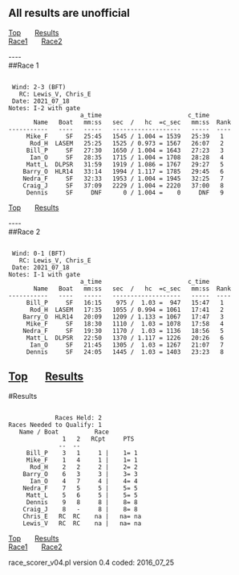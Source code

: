 ## All results are unofficial
[Top](#top) &nbsp;&nbsp;&nbsp;&nbsp;&nbsp; [Results](#Results)  
[Race1](#Race1)   &nbsp;&nbsp;&nbsp;&nbsp;&nbsp; [Race2](#Race2)  

---- <a name="Race1"></a>  
##Race 1
<pre><code>
 Wind: 2-3 (BFT)  
   RC: Lewis_V, Chris_E  
 Date: 2021_07_18  
Notes: I-2 with gate  
                    a_time                        c_time   
       Name   Boat   mm:ss   sec  /   hc  =c_sec   mm:ss  Rank  
-----------   ----   -----   -------------------   -----  ----  
     Mike_F     SF   25:45   1545 / 1.004 = 1539   25:39   1  
      Rod_H  LASEM   25:25   1525 / 0.973 = 1567   26:07   2  
     Bill_P     SF   27:30   1650 / 1.004 = 1643   27:23   3  
      Ian_O     SF   28:35   1715 / 1.004 = 1708   28:28   4  
     Matt_L  DLPSR   31:59   1919 / 1.086 = 1767   29:27   5  
    Barry_O  HLR14   33:14   1994 / 1.117 = 1785   29:45   6  
    Nedra_F     SF   32:33   1953 / 1.004 = 1945   32:25   7  
    Craig_J     SF   37:09   2229 / 1.004 = 2220   37:00   8  
     Dennis     SF     DNF      0 / 1.004 =    0     DNF   9  
</code></pre>
[Top](#top) &nbsp;&nbsp;&nbsp;&nbsp;&nbsp; [Results](#Results)  

---- <a name="Race2"></a>  
##Race 2
<pre><code>
 Wind: 0-1 (BFT)  
   RC: Lewis_V, Chris_E  
 Date: 2021_07_18  
Notes: I-1 with gate  
                    a_time                        c_time   
       Name   Boat   mm:ss   sec  /   hc  =c_sec   mm:ss  Rank  
-----------   ----   -----   -------------------   -----  ----  
     Bill_P     SF   16:15    975 /  1.03 =  947   15:47   1  
      Rod_H  LASEM   17:35   1055 / 0.994 = 1061   17:41   2  
    Barry_O  HLR14   20:09   1209 / 1.133 = 1067   17:47   3  
     Mike_F     SF   18:30   1110 /  1.03 = 1078   17:58   4  
    Nedra_F     SF   19:30   1170 /  1.03 = 1136   18:56   5  
     Matt_L  DLPSR   22:50   1370 / 1.117 = 1226   20:26   6  
      Ian_O     SF   21:45   1305 /  1.03 = 1267   21:07   7  
     Dennis     SF   24:05   1445 /  1.03 = 1403   23:23   8  
</code></pre>
[Top](#top) &nbsp;&nbsp;&nbsp;&nbsp;&nbsp; [Results](#Results)  
----

<a name="Results"></a>

#Results  
<pre><code>
             Races Held: 2  
Races Needed to Qualify: 1  
   Name / Boat          Race  
               1   2   RCpt     PTS
              --  --  
     Bill_P    3   1     1 |    1= 1  
     Mike_F    1   4     1 |    1= 1  
      Rod_H    2   2     2 |    2= 2  
    Barry_O    6   3     3 |    3= 3  
      Ian_O    4   7     4 |    4= 4  
    Nedra_F    7   5     5 |    5= 5  
     Matt_L    5   6     5 |    5= 5  
     Dennis    9   8     8 |    8= 8  
    Craig_J    8   -     8 |    8= 8  
    Chris_E   RC  RC    na |   na= na  
    Lewis_V   RC  RC    na |   na= na  
</code></pre>

[Top](#top) &nbsp;&nbsp;&nbsp;&nbsp;&nbsp; [Results](#Results)  
[Race1](#Race1)   &nbsp;&nbsp;&nbsp;&nbsp;&nbsp; [Race2](#Race2)  


race_scorer_v04.pl version 0.4 coded: 2016_07_25
